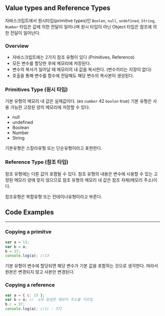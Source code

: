 ## Value types and Reference Types

자바스크립트에서 원시타입(primitive types)인 `Boolen`, `null`, `undefined`, `String`, `Number` 타입은 값에 의한 전달이 일어나며 원시 타입이 아닌 Object 타입은 참조에 의한 전달이 일어난다.

### Overview

- 자바스크립트에는 2가지 참조 유형이 있다 (Primitives, Reference)
- 모든 변수를 할당한 후에 메모리에 저장된다.
- 변수의 복사가 일어날 때 메모리의 내 값을 복사한다. (변수끼리는 지장이 없다)
- 호출을 통해 변수를 함수에 전달해도 해당 변수의 복사본이 생성된다.

### Primitives Type (원시 타입)

기본 유형의 메모리 내 값은 실제값이다. (ex `number` 42 `boolen` true) 기본 유형은 사용 가능한 고정된 양의 메모리에 저장할 수 있다.

- null
- undefined
- Boolean
- Number
- String

기본유형은 스칼라유형 또는 단순유형이라고 표현한다.

### Reference Type (참조 타입)

참조 유형에는 다른 값이 포함될 수 있다. 참조 유형의 내용은 변수에 사용할 수 있는 고정된 메모리 양에 맞지 않으므로 참조 유형의 메모리 내 값은 참조 자체(메모리 주소)이다.

참조유형은 복합유형 또는 컨테이너유형이라고 부른다.

## Code Examples

<hr>

### Copying a primitve

```js
var a = 13;
var b = a;
b = 37;
console.log(a); //13
```

기본 유형이 변수에 할당되면 해당 변수가 기본 값을 포함하는 것으로 생각한다. 따라서 원본은 변경되지 않고 사본만 변경된다.

### Copying a reference

```js
var a = { c: 13 };
var b = a; //  a와 동일한 메모리 주소를 가르킴
b.c = 37;
console.log(a); //{c : 37}
```
